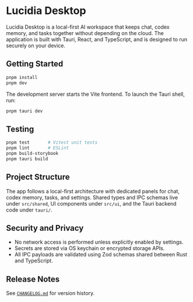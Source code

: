 # Lucidia Desktop

Lucidia Desktop is a local-first AI workspace that keeps chat, codex memory, and tasks together without depending on the cloud. The application is built with Tauri, React, and TypeScript, and is designed to run securely on your device.

## Getting Started

```bash
pnpm install
pnpm dev
```

The development server starts the Vite frontend. To launch the Tauri shell, run:

```bash
pnpm tauri dev
```

## Testing

```bash
pnpm test       # Vitest unit tests
pnpm lint       # ESLint
pnpm build-storybook
pnpm tauri build
```

## Project Structure

The app follows a local-first architecture with dedicated panels for chat, codex memory, tasks, and settings. Shared types and IPC schemas live under `src/shared`, UI components under `src/ui`, and the Tauri backend code under `tauri/`.

## Security and Privacy

- No network access is performed unless explicitly enabled by settings.
- Secrets are stored via OS keychain or encrypted storage APIs.
- All IPC payloads are validated using Zod schemas shared between Rust and TypeScript.

## Release Notes

See [`CHANGELOG.md`](./CHANGELOG.md) for version history.

